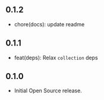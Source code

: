 ## 0.1.2

- chore(docs): update readme

## 0.1.1

- feat(deps): Relax `collection` deps

## 0.1.0

- Initial Open Source release.
